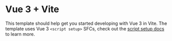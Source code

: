 # Vue 3 + Vite

This template should help get you started developing with Vue 3 in Vite. The
template uses Vue 3 `<script setup>` SFCs, check out the
[script setup docs](https://v3.vuejs.org/api/sfc-script-setup.html#sfc-script-setup)
to learn more.
